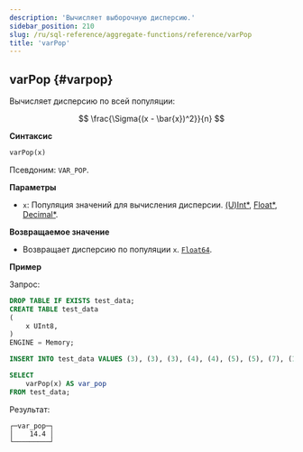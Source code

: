```yaml
---
description: 'Вычисляет выборочную дисперсию.'
sidebar_position: 210
slug: /ru/sql-reference/aggregate-functions/reference/varPop
title: 'varPop'
---
```


## varPop {#varpop}

Вычисляет дисперсию по всей популяции:

$$
\frac{\Sigma{(x - \bar{x})^2}}{n}
$$

**Синтаксис**

```sql
varPop(x)
```

Псевдоним: `VAR_POP`.

**Параметры**

- `x`: Популяция значений для вычисления дисперсии. [(U)Int*](../../data-types/int-uint.md), [Float*](../../data-types/float.md), [Decimal*](../../data-types/decimal.md).

**Возвращаемое значение**

- Возвращает дисперсию по популяции `x`. [`Float64`](../../data-types/float.md).

**Пример**

Запрос:

```sql
DROP TABLE IF EXISTS test_data;
CREATE TABLE test_data
(
    x UInt8,
)
ENGINE = Memory;

INSERT INTO test_data VALUES (3), (3), (3), (4), (4), (5), (5), (7), (11), (15);

SELECT
    varPop(x) AS var_pop
FROM test_data;
```

Результат:

```response
┌─var_pop─┐
│    14.4 │
└─────────┘
```
